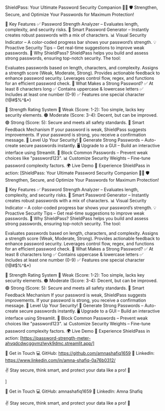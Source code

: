 ShieldPass: Your Ultimate Password Security Companion 🔐✨
🛡️ Strengthen, Secure, and Optimize Your Passwords for Maximum Protection!

🚀 Key Features
✅ Password Strength Analyzer – Evaluates length, complexity, and security risks.
🔄 Smart Password Generator – Instantly creates robust passwords with a mix of characters.
📊 Visual Security Indicator – A color-coded progress bar shows your password’s strength.
💡 Proactive Security Tips – Get real-time suggestions to improve weak passwords.
🎯 Why ShieldPass?
ShieldPass helps you build and assess strong passwords, ensuring top-notch security. The tool:

Evaluates passwords based on length, characters, and complexity.
Assigns a strength score (Weak, Moderate, Strong).
Provides actionable feedback to enhance password security.
Leverages control flow, regex, and functions for an efficient password check.
🔹 What Makes a Strong Password?
✅ At least 8 characters long
✅ Contains uppercase & lowercase letters
✅ Includes at least one number (0-9)
✅ Features one special character (!@#$%^&*)

🔹 Strength Rating System
🔴 Weak (Score: 1-2): Too simple, lacks key security elements.
🟠 Moderate (Score: 3-4): Decent, but can be improved.
🟢 Strong (Score: 5): Secure and meets all safety standards.
🔹 Smart Feedback Mechanism
If your password is weak, ShieldPass suggests improvements.
If your password is strong, you receive a confirmation message.
🎯 Level Up Your Security!
🔑 Generate Strong Passwords – Auto-create secure passwords instantly.
🖥️ Upgrade to a GUI – Build an interactive interface using Streamlit.
🚫 Block Common Passwords – Prevent weak choices like "password123".
📊 Customize Security Weights – Fine-tune password complexity factors.
🌍 Live Demo
🔗 Experience ShieldPass in action: [ShieldPass: Your Ultimate Password Security Companion 🔐✨
🛡️ Strengthen, Secure, and Optimize Your Passwords for Maximum Protection!

🚀 Key Features
✅ Password Strength Analyzer – Evaluates length, complexity, and security risks.
🔄 Smart Password Generator – Instantly creates robust passwords with a mix of characters.
📊 Visual Security Indicator – A color-coded progress bar shows your password’s strength.
💡 Proactive Security Tips – Get real-time suggestions to improve weak passwords.
🎯 Why ShieldPass?
ShieldPass helps you build and assess strong passwords, ensuring top-notch security. The tool:

Evaluates passwords based on length, characters, and complexity.
Assigns a strength score (Weak, Moderate, Strong).
Provides actionable feedback to enhance password security.
Leverages control flow, regex, and functions for an efficient password check.
🔹 What Makes a Strong Password?
✅ At least 8 characters long
✅ Contains uppercase & lowercase letters
✅ Includes at least one number (0-9)
✅ Features one special character (!@#$%^&*)

🔹 Strength Rating System
🔴 Weak (Score: 1-2): Too simple, lacks key security elements.
🟠 Moderate (Score: 3-4): Decent, but can be improved.
🟢 Strong (Score: 5): Secure and meets all safety standards.
🔹 Smart Feedback Mechanism
If your password is weak, ShieldPass suggests improvements.
If your password is strong, you receive a confirmation message.
🎯 Level Up Your Security!
🔑 Generate Strong Passwords – Auto-create secure passwords instantly.
🖥️ Upgrade to a GUI – Build an interactive interface using Streamlit.
🚫 Block Common Passwords – Prevent weak choices like "password123".
📊 Customize Security Weights – Fine-tune password complexity factors.
🌍 Live Demo
🔗 Experience ShieldPass in action: [https://password-strength-meter-ahvqdcdwcggvmzlwyk9dmc.streamlit.app/]

📩 Get in Touch
💻 GitHub: https://github.com/amnashafiq1659
🔗 LinkedIn: https://www.linkedin.com/in/amna-shafiq-0a76b0312/

✌️ Stay secure, think smart, and protect your data like a pro! 🚀

]

📩 Get in Touch
💻 GitHub: amnashafiq1659
🔗 LinkedIn: Amna Shafiq

✌️ Stay secure, think smart, and protect your data like a pro! 🚀

